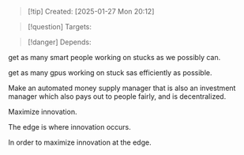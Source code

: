 
>[!tip] Created: [2025-01-27 Mon 20:12]

>[!question] Targets: 

>[!danger] Depends: 

get as many smart people working on stucks as we possibly can.

get as many gpus working on stuck sas efficiently as possible.

Make an automated money supply manager that is also an investment manager which also pays out to people fairly, and is decentralized.

Maximize innovation.

The edge is where innovation occurs. 

In order to maximize innovation at the edge.
